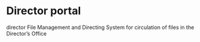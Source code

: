 # Director portal
director
File Management and Directing System for circulation of files in the Director’s Office
